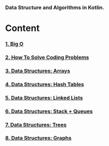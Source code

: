 ### Data Structure and Algorithms in Kotlin.

# Content
### [1. Big O](https://github.com/vitorhm/dsa-kotlin/tree/main/src/main/kotlin/bigO)
### [2. How To Solve Coding Problems](https://github.com/vitorhm/dsa-kotlin/tree/main/src/main/kotlin/htscp)
### [3. Data Structures: Arrays](https://github.com/vitorhm/dsa-kotlin/tree/main/src/main/kotlin/data.structures.dsarray)
### [4. Data Structures: Hash Tables](https://github.com/vitorhm/dsa-kotlin/tree/main/src/main/kotlin/data.structures.dshashtable)
### [5. Data Structures: Linked Lists](https://github.com/vitorhm/dsa-kotlin/tree/main/src/main/kotlin/data.structures.dslinkedlist)
### [6. Data Structures: Stack + Queues](https://github.com/vitorhm/dsa-kotlin/tree/main/src/main/kotlin/data.structures.dsstackqueues)
### [7. Data Structures: Trees](https://github.com/vitorhm/dsa-kotlin/tree/main/src/main/kotlin/data.structures.dstrees)
### [8. Data Structures: Graphs](https://github.com/vitorhm/dsa-kotlin/tree/main/src/main/kotlin/data.structures.dsgraphs)